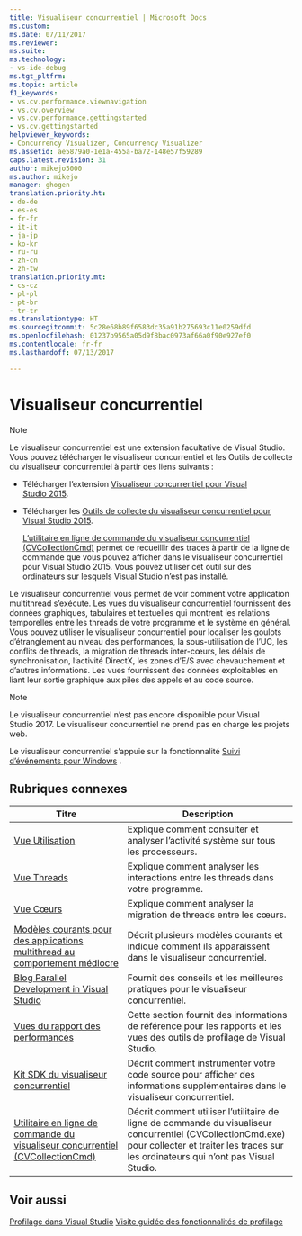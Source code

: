 ```yaml
---
title: Visualiseur concurrentiel | Microsoft Docs
ms.custom: 
ms.date: 07/11/2017
ms.reviewer: 
ms.suite: 
ms.technology:
- vs-ide-debug
ms.tgt_pltfrm: 
ms.topic: article
f1_keywords:
- vs.cv.performance.viewnavigation
- vs.cv.overview
- vs.cv.performance.gettingstarted
- vs.cv.gettingstarted
helpviewer_keywords:
- Concurrency Visualizer, Concurrency Visualizer
ms.assetid: ae5879a0-1e1a-455a-ba72-148e57f59289
caps.latest.revision: 31
author: mikejo5000
ms.author: mikejo
manager: ghogen
translation.priority.ht:
- de-de
- es-es
- fr-fr
- it-it
- ja-jp
- ko-kr
- ru-ru
- zh-cn
- zh-tw
translation.priority.mt:
- cs-cz
- pl-pl
- pt-br
- tr-tr
ms.translationtype: HT
ms.sourcegitcommit: 5c28e68b89f6583dc35a91b275693c11e0259dfd
ms.openlocfilehash: 01237b9565a05d9f8bac0973af66a0f90e927ef0
ms.contentlocale: fr-fr
ms.lasthandoff: 07/13/2017

---
```

# <a name="concurrency-visualizer"></a>Visualiseur concurrentiel
> [!NOTE]
>  Le visualiseur concurrentiel est une extension facultative de Visual Studio. Vous pouvez télécharger le visualiseur concurrentiel et les Outils de collecte du visualiseur concurrentiel à partir des liens suivants :  
>   
>  -   Télécharger l’extension              [Visualiseur concurrentiel pour Visual Studio 2015](https://visualstudiogallery.msdn.microsoft.com/a6c24ce9-beec-4545-9261-293061436ee9).  
> -   Télécharger les              [Outils de collecte du visualiseur concurrentiel pour Visual Studio 2015](http://www.microsoft.com/en-in/download/details.aspx?id=49103).  
>   
>      [L’utilitaire en ligne de commande du visualiseur concurrentiel (CVCollectionCmd)](../profiling/concurrency-visualizer-command-line-utility-cvcollectioncmd.md) permet de recueillir des traces à partir de la ligne de commande que vous pouvez afficher dans le visualiseur concurrentiel pour Visual Studio 2015. Vous pouvez utiliser cet outil sur des ordinateurs sur lesquels Visual Studio n’est pas installé.  
  
 Le visualiseur concurrentiel vous permet de voir comment votre application multithread s’exécute. Les vues du visualiseur concurrentiel fournissent des données graphiques, tabulaires et textuelles qui montrent les relations temporelles entre les threads de votre programme et le système en général. Vous pouvez utiliser le visualiseur concurrentiel pour localiser les goulots d’étranglement au niveau des performances, la sous-utilisation de l’UC, les conflits de threads, la migration de threads inter-cœurs, les délais de synchronisation, l’activité DirectX, les zones d’E/S avec chevauchement et d’autres informations. Les vues fournissent des données exploitables en liant leur sortie graphique aux piles des appels et au code source.  

> [!NOTE]
>  Le visualiseur concurrentiel n’est pas encore disponible pour Visual Studio 2017. Le visualiseur concurrentiel ne prend pas en charge les projets web.  
  
 Le visualiseur concurrentiel s’appuie sur la fonctionnalité [Suivi d’événements pour Windows](http://go.microsoft.com/fwlink/?LinkId=234579) .  
  
## <a name="related-topics"></a>Rubriques connexes  
  
|Titre|Description|  
|-----------|-----------------|  
|[Vue Utilisation](../profiling/utilization-view.md)|Explique comment consulter et analyser l’activité système sur tous les processeurs.|  
|[Vue Threads](../profiling/threads-view-parallel-performance.md)|Explique comment analyser les interactions entre les threads dans votre programme.|  
|[Vue Cœurs](../profiling/cores-view.md)|Explique comment analyser la migration de threads entre les cœurs.|  
|[Modèles courants pour des applications multithread au comportement médiocre](../profiling/common-patterns-for-poorly-behaved-multithreaded-applications.md)|Décrit plusieurs modèles courants et indique comment ils apparaissent dans le visualiseur concurrentiel.|  
|[Blog Parallel Development in Visual Studio](http://go.microsoft.com/fwlink/?LinkId=235385)|Fournit des conseils et les meilleures pratiques pour le visualiseur concurrentiel.|  
|[Vues du rapport des performances](../profiling/performance-report-views.md)|Cette section fournit des informations de référence pour les rapports et les vues des outils de profilage de Visual Studio.|  
|[Kit SDK du visualiseur concurrentiel](../profiling/concurrency-visualizer-sdk.md)|Décrit comment instrumenter votre code source pour afficher des informations supplémentaires dans le visualiseur concurrentiel.|  
|[Utilitaire en ligne de commande du visualiseur concurrentiel (CVCollectionCmd)](../profiling/concurrency-visualizer-command-line-utility-cvcollectioncmd.md)|Décrit comment utiliser l’utilitaire de ligne de commande du visualiseur concurrentiel (CVCollectionCmd.exe) pour collecter et traiter les traces sur les ordinateurs qui n’ont pas Visual Studio.|  
  
## <a name="see-also"></a>Voir aussi  
 [Profilage dans Visual Studio](../profiling/index.md) [Visite guidée des fonctionnalités de profilage](../profiling/profiling-feature-tour.md)
